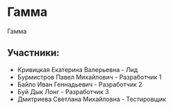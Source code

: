 # Гамма

Гамма

## Участники:
* Кривицкая Екатерина Валерьевна - Лид
* Бурмистров Павел Михайлович - Разработчик 1
* Байло Иван Геннадьевич - Разработчик 2
* Буй Дык Лонг - Разработчик 3
* Дмитриева Светлана Михайловна - Тестировщик 